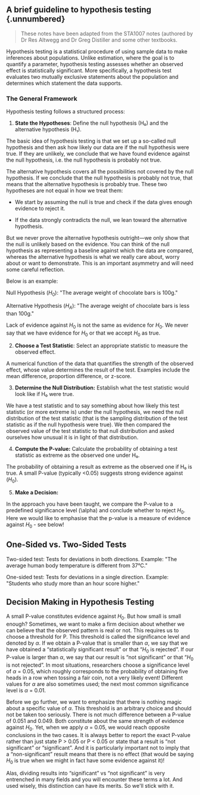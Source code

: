 ## A brief guideline to hypothesis testing {.unnumbered}

> These notes have been adapted from the STA1007 notes (authored by Dr Res Altwegg and Dr Greg Distiller and some other textbooks.

Hypothesis testing is a statistical procedure of using sample data to make inferences about populations. Unlike estimation, where the goal is to quantify a parameter, hypothesis testing assesses whether an observed effect is statistically significant. More specifically, a hypothesis test evaluates two mutually exclusive statements about the population and determines which statement the data supports.

### The General Framework

Hypothesis testing follows a structured process:

1.  **State the Hypotheses**: Define the null hypothesis (H₀) and the alternative hypothesis (H₁).

The basic idea of hypothesis testing is that we set up a so-called null hypothesis and then ask how likely our data are if the null hypothesis were true. If they are unlikely, we conclude that we have found evidence against the null hypothesis, i.e. the null hypothesis is probably not true.

The alternative hypothesis covers all the possibilities not covered by the null hypothesis. If we conclude that the null hypothesis is probably not true, that means that the alternative hypothesis is probably true. These two hypotheses are not equal in how we treat them:

-   We start by assuming the null is true and check if the data gives enough evidence to reject it.

-   If the data strongly contradicts the null, we lean toward the alternative hypothesis.

But we never prove the alternative hypothesis outright—we only show that the null is unlikely based on the evidence. You can think of the null hypothesis as representing a baseline against which the data are compared, whereas the alternative hypothesis is what we really care about, worry about or want to demonstrate. This is an important asymmetry and will need some careful reflection.

Below is an example:

Null Hypothesis ($H_0$): "The average weight of chocolate bars is 100g."

Alternative Hypothesis ($H_A$): "The average weight of chocolate bars is less than 100g."

Lack of evidence against $H_0$ is not the same as evidence for $H_0$. We never say that we have evidence for $H_0$ or that we accept $H_0$ as true.

2.  **Choose a Test Statistic**: Select an appropriate statistic to measure the observed effect.

A numerical function of the data that quantifies the strength of the observed effect, whose value determines the result of the test. Examples include the mean difference, proportion difference, or z-score.

3.  **Determine the Null Distribution:** Establish what the test statistic would look like if H₀ were true.

We have a test statistic and to say something about how likely this test statistic (or more extreme is) under the null hypothesis, we need the null distribution of the test statistic (that is the sampling distribution of the test statistic as if the null hypothesis were true). We then compared the observed value of the test statistic to that null distribution and asked ourselves how unusual it is in light of that distribution.

4.  **Compute the P-value:** Calculate the probability of obtaining a test statistic as extreme as the observed one under H₀.

The probability of obtaining a result as extreme as the observed one if H₀ is true. A small P-value (typically \<0.05) suggests strong evidence against ($H_0$).

5.  **Make a Decision:**

In the approach you have been taught, we compare the P-value to a predefined significance level (\alpha) and conclude whether to reject $H_0$. Here we would like to emphasise that the p-value is a measure of evidence against $H_0$ - see below!

## One-Sided vs. Two-Sided Tests

Two-sided test: Tests for deviations in both directions. Example: "The average human body temperature is different from 37°C."

One-sided test: Tests for deviations in a single direction. Example: "Students who study more than an hour score higher."

## Decision Making in Hypothesis Testing

A small P-value constitutes evidence against $H_0$. But how small is small enough? Sometimes, we want to make a firm decision about whether we can believe that the observed pattern is real or not. This requires us to choose a threshold for P. This threshold is called the significance level and denoted by $\alpha$. If we obtain a P-value that is smaller than $\alpha$, we say that we have obtained a “statistically significant result” or that “$H_0$ is rejected”. If our P-value is larger than $\alpha$, we say that our result is “not significant” or that “$H_0$ is not rejected”. In most situations, researchers choose a significance level of $\alpha$ = 0.05, which roughly corresponds to the probability of obtaining five heads in a row when tossing a fair coin, not a very likely event! Different values for $\alpha$ are also sometimes used; the next most common significance level is $\alpha$ = 0.01.

Before we go further, we want to emphasize that there is nothing magic about a specific value of $\alpha$. This threshold is an arbitrary choice and should not be taken too seriously. There is not much difference between a P-value of 0.051 and 0.049. Both constitute about the same strength of evidence against $H_0$. Yet, when we apply $\alpha$ = 0.05, we would reach opposite conclusions in the two cases. It is always better to report the exact P-value rather than just state P \> 0.05 or P \< 0.05 or state that a result is “not significant” or “significant”. And it is particularly important not to imply that a “non-significant” result means that there is no effect (that would be saying $H_0$ is true when we might in fact have some evidence against it)!

Alas, dividing results into “significant” vs “not significant” is very entrenched in many fields and you will encounter these terms a lot. And used wisely, this distinction can have its merits. So we'll stick with it.

